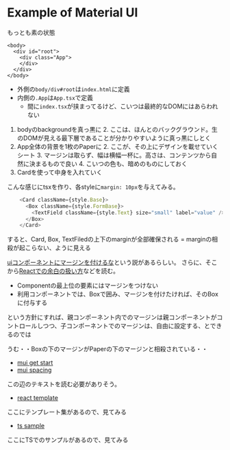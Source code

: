 # Example of Material UI

もっとも素の状態

```
<body>
  <div id="root">
    <div class="App">
    </div>
  </div>
</body>
```

- 外側の`body/div#root`は`index.html`に定義
- 内側の`.App`は`App.tsx`で定義
  - 間に`index.tsx`が挟まってるけど、こいつは最終的なDOMにはあらわれない

1. bodyのbackgroundを真っ黒に
   2. ここは、ほんとのバックグラウンド。生のDOMが見える最下層であることが分かりやすいように真っ黒にしとく
1. App全体の背景を1枚のPaperに
   2. ここが、その上にデザインを載せていくシート
   3. マージンは取らず、幅は横幅一杯に。高さは、コンテンツから自然に決まるもので良い
   4. こいつの色も、暗めのものにしておく
1. Cardを使って中身を入れていく

こんな感じにtsxを作り、各styleに`margin: 10px`を与えてみる。

```typescript
    <Card className={style.Base}>
      <Box className={style.FormBase}>
        <TextField className={style.Text} size="small" label="value" />
      </Box>
    </Card>
```

すると、Card, Box, TextFiledの上下のmarginが全部確保される = marginの相殺が起こらない、ように見える

[uiコンポーネントにマージンを付けるな][uiコンポーネントにマージンを付けるな]という説があるらしい。
さらに、そこから[Reactでの余白の扱い方][react余白]などを読む。

- Componentの最上位の要素にはマージンをつけない
- 利用コンポーネントでは、Boxで囲み、マージンを付けたければ、そのBoxに付与する

という方針にすれば、親コンポーネント内でのマージンは親コンポーネントがコントロールしつつ、子コンポーネントでのマージンは、自由に設定する、とできるのでは

うむ・・Boxの下のマージンがPaperの下のマージンと相殺されている・・

- [mui get start][mui get start]
- [mui spacing][mui spacing]

この辺のテキストを読む必要がありそう。

- [react template][react template]

ここにテンプレート集があるので、見てみる

- [ts sample][ts sample]

ここにTSでのサンプルがあるので、見てみる

<!-- link -->
[UIコンポーネントにマージンを付けるな]: https://zenn.dev/ryusou/articles/why-margin-component
[React余白]: https://zenn.dev/seya/articles/09545c7503baa4
[mui get start]: https://mui.com/system/getting-started/
[mui spacing]: https://mui.com/system/spacing/
[react template]: https://mui.com/material-ui/getting-started/templates/
[ts sample]: https://github.com/mui/material-ui/tree/master/examples/material-cra-ts
